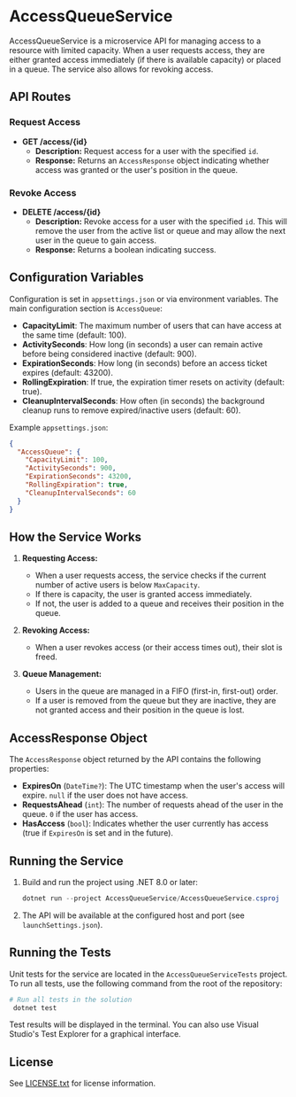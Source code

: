 # AccessQueueService

AccessQueueService is a microservice API for managing access to a resource with limited capacity. When a user requests access, they are either granted access immediately (if there is available capacity) or placed in a queue. The service also allows for revoking access.

## API Routes

### Request Access
- **GET /access/{id}**
  - **Description:** Request access for a user with the specified `id`.
  - **Response:** Returns an `AccessResponse` object indicating whether access was granted or the user's position in the queue.

### Revoke Access
- **DELETE /access/{id}**
  - **Description:** Revoke access for a user with the specified `id`. This will remove the user from the active list or queue and may allow the next user in the queue to gain access.
  - **Response:** Returns a boolean indicating success.

## Configuration Variables

Configuration is set in `appsettings.json` or via environment variables. The main configuration section is `AccessQueue`:

- **CapacityLimit**: The maximum number of users that can have access at the same time (default: 100).
- **ActivitySeconds**: How long (in seconds) a user can remain active before being considered inactive (default: 900).
- **ExpirationSeconds**: How long (in seconds) before an access ticket expires (default: 43200).
- **RollingExpiration**: If true, the expiration timer resets on activity (default: true).
- **CleanupIntervalSeconds**: How often (in seconds) the background cleanup runs to remove expired/inactive users (default: 60).

Example `appsettings.json`:
```json
{
  "AccessQueue": {
    "CapacityLimit": 100,
    "ActivitySeconds": 900,
    "ExpirationSeconds": 43200,
    "RollingExpiration": true,
    "CleanupIntervalSeconds": 60
  }
}
```

## How the Service Works

1. **Requesting Access:**
   - When a user requests access, the service checks if the current number of active users is below `MaxCapacity`.
   - If there is capacity, the user is granted access immediately.
   - If not, the user is added to a queue and receives their position in the queue.

2. **Revoking Access:**
   - When a user revokes access (or their access times out), their slot is freed.

3. **Queue Management:**
   - Users in the queue are managed in a FIFO (first-in, first-out) order.
   - If a user is removed from the queue but they are inactive, they are not granted access and their position in the queue is lost.

## AccessResponse Object

The `AccessResponse` object returned by the API contains the following properties:

- **ExpiresOn** (`DateTime?`): The UTC timestamp when the user's access will expire. `null` if the user does not have access.
- **RequestsAhead** (`int`): The number of requests ahead of the user in the queue. `0` if the user has access.
- **HasAccess** (`bool`): Indicates whether the user currently has access (true if `ExpiresOn` is set and in the future).

## Running the Service

1. Build and run the project using .NET 8.0 or later:
   ```powershell
   dotnet run --project AccessQueueService/AccessQueueService.csproj
   ```
2. The API will be available at the configured host and port (see `launchSettings.json`).

## Running the Tests

Unit tests for the service are located in the `AccessQueueServiceTests` project. To run all tests, use the following command from the root of the repository:

```powershell
# Run all tests in the solution
 dotnet test
```

Test results will be displayed in the terminal. You can also use Visual Studio's Test Explorer for a graphical interface.

## License
See [LICENSE.txt](/LICENSE.txt) for license information.